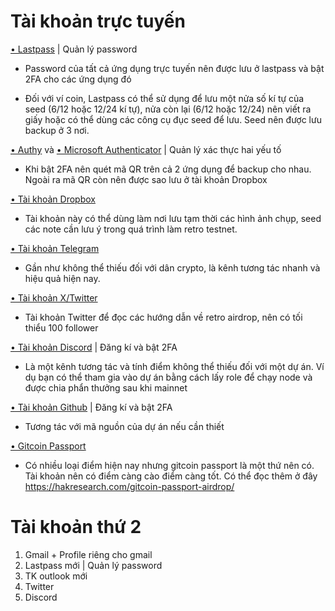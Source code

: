 # Tài khoản trực tuyến

[• Lastpass](https://lastpass.com/)<base target="_blank"> | Quản lý password

   - Password của tất cả ứng dụng trực tuyến nên được lưu ở lastpass và bật 2FA cho các ứng dụng đó 
   
   - Đối với ví coin, Lastpass có thể sử dụng để lưu một nửa số kí tự của seed (6/12 hoặc 12/24 kí tự), nửa còn lại (6/12 hoặc 12/24) nên viết ra giấy hoặc có thể dùng các công cụ đục seed để lưu. Seed nên được lưu backup ở 3 nơi.

[• Authy](https://authy.com/)<base target="_blank"> và [• Microsoft Authenticator](https://play.google.com/store/apps/details?id=com.azure.authenticator)<base target="_blank"> | Quản lý xác thực hai yếu tố 

   - Khi bật 2FA nên quét mã QR trên cả 2 ứng dụng để backup cho nhau. Ngoài ra mã QR còn nên được sao lưu ở tài khoản Dropbox 

[• Tài khoản Dropbox](https://drop.com/)<base target="_blank">

   - Tài khoản này có thể dùng làm nơi lưu tạm thời các hình ảnh chụp, seed các note cần lưu ý trong quá trình làm retro testnet.

[• Tài khoản Telegram](https://telegram.org/)<base target="_blank">

   - Gần như không thể thiếu đối với dân crypto, là kênh tương tác nhanh và hiệu quả hiện nay.

[• Tài khoản X/Twitter](https://x.com/)<base target="_blank">

   - Tài khoản Twitter để đọc các hướng dẫn về retro airdrop, nên có tối thiểu 100 follower

[• Tài khoản Discord](https://discord.com/)<base target="_blank"> | Đăng kí và bật 2FA

   - Là một kênh tương tác và tính điểm không thể thiếu đối với một dự án. Ví dụ bạn có thể tham gia vào dự án bằng cách lấy role để chạy node và được chia phẩn thưởng sau khi mainnet

[• Tài khoản Github](https://github.com/)<base target="_blank"> | Đăng kí và bật 2FA
   
   - Tương tác với mã nguồn của dự án nếu cần thiết

[• Gitcoin Passport](https://www.gitcoin.co/)<base target="_blank">

   - Có nhiều loại điểm hiện nay nhưng gitcoin passport là một thứ nên có. Tài khoản nên có điểm càng cào điểm càng tốt. Có thể đọc thêm ở đây https://hakresearch.com/gitcoin-passport-airdrop/


# Tài khoản thứ 2

1) Gmail + Profile riêng cho gmail
2) Lastpass mới | Quản lý password
3) TK outlook mới
5) Twitter
6) Discord 

